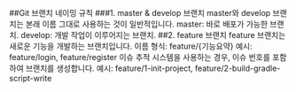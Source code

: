 ##Git 브랜치 네이밍 규칙
###1. master & develop 브랜치
master와 develop 브랜치는 본래 이름 그대로 사용하는 것이 일반적입니다.
master: 바로 배포가 가능한 브랜치.
develop: 개발 작업이 이루어지는 브랜치.
##2. feature 브랜치
feature 브랜치는 새로운 기능을 개발하는 브랜치입니다.
이름 형식: feature/{기능요약}
예시: feature/login, feature/register
이슈 추적 시스템을 사용하는 경우, 이슈 번호를 포함하여 브랜치를 생성합니다.
예시: feature/1-init-project, feature/2-build-gradle-script-write
